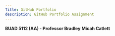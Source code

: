 ```yaml
---
Title: GitHub Portfolio
description: GitHub Portfolio Assignment
---
```


**BUAD 5112 (AA) - Professor Bradley**
**Micah Catlett**
